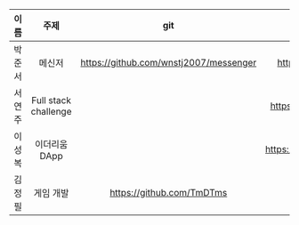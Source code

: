 |이름|주제|git|일지|
|:---:|:---:|:---:|:---:|
|박준서|메신저|https://github.com/wnstj2007/messenger|https://jabdastudy.tistory.com/53|
|서연주|Full stack challenge||https://hololo-kumo.tistory.com/182|
|이성복|이더리움 DApp||https://seungbok3240.tistory.com/161|
|김정필|게임 개발|https://github.com/TmDTms|https://bitter-and-bitter.tistory.com/23|
